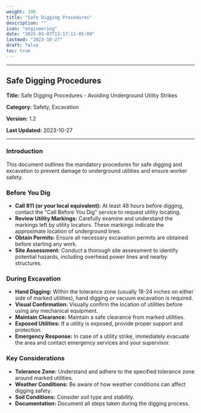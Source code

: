 ```yaml
---
weight: 100
title: "Safe Digging Procedures"
description: ""
icon: "engineering"
date: "2025-03-07T13:17:11-05:00"
lastmod: "2023-10-27"
draft: false
toc: true
---
```


---

## Safe Digging Procedures

**Title:** Safe Digging Procedures - Avoiding Underground Utility Strikes

**Category:** Safety, Excavation

**Version:** 1.2

**Last Updated:** 2023-10-27

---

### Introduction

This document outlines the mandatory procedures for safe digging and excavation to prevent damage to underground utilities and ensure worker safety.

### Before You Dig

* **Call 811 (or your local equivalent):** At least 48 hours before digging, contact the "Call Before You Dig" service to request utility locating.
* **Review Utility Markings:** Carefully examine and understand the markings left by utility locators. These markings indicate the approximate location of underground lines.
* **Obtain Permits:** Ensure all necessary excavation permits are obtained before starting any work.
* **Site Assessment:** Conduct a thorough site assessment to identify potential hazards, including overhead power lines and nearby structures.

### During Excavation

* **Hand Digging:** Within the tolerance zone (usually 18-24 inches on either side of marked utilities), hand digging or vacuum excavation is required.
* **Visual Confirmation:** Visually confirm the location of utilities before using any mechanical equipment.
* **Maintain Clearance:** Maintain a safe clearance from marked utilities.
* **Exposed Utilities:** If a utility is exposed, provide proper support and protection.
* **Emergency Response:** In case of a utility strike, immediately evacuate the area and contact emergency services and your supervisor.

### Key Considerations

* **Tolerance Zone:** Understand and adhere to the specified tolerance zone around marked utilities.
* **Weather Conditions:** Be aware of how weather conditions can affect digging safety.
* **Soil Conditions:** Consider soil type and stability.
* **Documentation:** Document all steps taken during the digging process.

